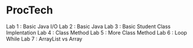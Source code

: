# ProcTech

Lab 1 : Basic Java I/O 
Lab 2 : Basic Java 
Lab 3 : Basic Student Class Implentation 
Lab 4 : Class Method
Lab 5 : More Class Method
Lab 6 : Loop While
Lab 7 : ArrayList vs Array
